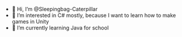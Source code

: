 - 👋 Hi, I’m @Sleepingbag-Caterpillar
- 👀 I’m interested in C# mostly, because I want to learn how to make games in Unity
- 🌱 I’m currently learning Java for school

<!---
Sleepingbag-Caterpillar/Sleepingbag-Caterpillar is a ✨ special ✨ repository because its `README.md` (this file) appears on your GitHub profile.
You can click the Preview link to take a look at your changes.
--->
